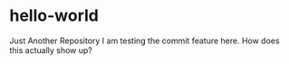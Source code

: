 # hello-world
Just Another Repository
I am testing the commit feature here.  How does this actually show up?
